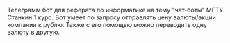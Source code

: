 Телеграмм бот для реферата по информатике на тему "чат-боты" МГТУ Станкин 1 курс.
Бот умеет по запросу отправлять цену валюты/акции компании к рублю. Также с его помощью можно переводить одну валюту в другую.
